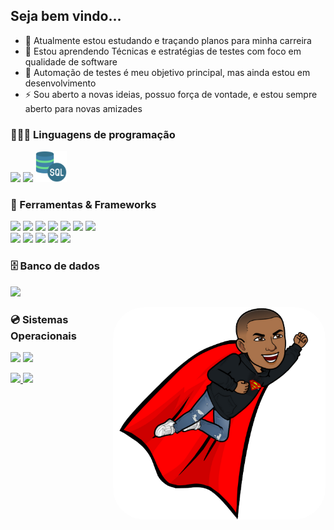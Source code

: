 ## Seja bem vindo...
- 🔭  Atualmente estou estudando e traçando planos para minha carreira
- 🌱  Estou aprendendo Técnicas e estratégias de testes com foco em qualidade de software
- 🤖  Automação de testes é meu objetivo principal, mas ainda estou em desenvolvimento
- ⚡  Sou aberto a novas ideias, possuo força de vontade, e estou sempre aberto para novas amizades
### 👩🏽‍💻 Linguagens de programação

<p>
  <img height="50em" src="https://cdn.jsdelivr.net/gh/devicons/devicon/icons/java/java-original-wordmark.svg" />
  <img height="50em" src="https://cdn.jsdelivr.net/gh/devicons/devicon/icons/python/python-original-wordmark.svg" />
  <img height="50em" src="https://github.com/edilson-santiago-da-silva/edilson-santiago-da-silva/blob/main/Perfil/Perfil/servidor-sql.png" />
</p>

### 🧰 Ferramentas & Frameworks

<p>
  <img height="25em" src="https://img.shields.io/badge/-IntelliJ%20-%23525252.svg?style=flat&logo=jetbrains&">
  <img height="25em" src="https://img.shields.io/badge/-JUnit%20-%23525252.svg?style=flat&logo=cachet&">
  <img height="25em" src="https://img.shields.io/badge/-Selenium%20-%23525252.svg?style=flat&logo=selenium&">
  <img height="25em" src="https://img.shields.io/badge/-RestAssured%20-%23525252.svg?style=flat&logo=&">
  <img height="25em" src="https://img.shields.io/badge/-Maven%20-%23525252.svg?style=flat&logo=apache-maven&logoColo">
  <img height="25em" src="https://img.shields.io/badge/-Visual%20Studio%20Code%20-%23525252.svg?style=flat&logo=visual-studio-code&logoColor=007ACC&">
  <img height="25em" src="https://img.shields.io/badge/-Postman%20-%23525252.svg?style=flat&logo=postman&"> <br>
  <img height="25em" src="https://img.shields.io/badge/-AndroidStudio%20-%23525252.svg?style=flat&logo=android-studio&">
  <img height="25em" src="https://img.shields.io/badge/-Appium%20-%23525252.svg?style=flat&logo=selenium&logoColor=purple&">
  <img height="25em" src="https://img.shields.io/badge/-Git%20-%23525252.svg?style=flat&logo=git&">
  <img height="25em" src="https://img.shields.io/badge/-GitHub%20-%23525252.svg?style=flat&logo=github&">
   <img height="25em" src="https://img.shields.io/badge/-Robot%20-%23525252.svg?style=flat&logo=robot&">
 </p>
 
 ### 🗄 Banco de dados
 <p>
  <img height="25em" src="https://img.shields.io/badge/-MySQL%20-%23525252.svg?style=flat&logo=mysql&logoColor=white&">
 </p>
<img align="right" alt="caricatura" height="340" style="border-radius:50px;" src="https://github.com/edilson-santiago-da-silva/edilson-santiago-da-silva/blob/main/Perfil/Perfil/CaricaturaEdilsonSuperman-removebg-preview.png">

 ### 💿 Sistemas Operacionais
 
 <p>
  <img height="25em" src="https://img.shields.io/badge/-Windows%20-%23525252.svg?style=flat&logo=Windows&">
  <img height="25em" src="https://img.shields.io/badge/-MacOS%20-%23525252.svg?style=flat&logo=apple&">
</p>

<p>
<a href="https://github.com/edilson-santiago-da-silva">
  <img height="175em" src="https://github-readme-stats.vercel.app/api/?username=edilson-santiago-da-silva&count_private=true&show_icons=true"/>
  <img height="175em" src="https://github-readme-stats.vercel.app/api/top-langs/?username=edilson-santiago-da-silva&layout=compact&langs_count=8&hide=HCL"/>
</a>
</p>
